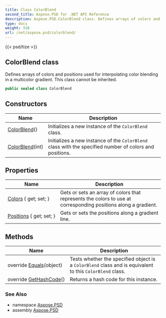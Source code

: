 ```yaml
---
title: Class ColorBlend
second_title: Aspose.PSD for .NET API Reference
description: Aspose.PSD.ColorBlend class. Defines arrays of colors and positions used for interpolating color blending in a multicolor gradient. This class cannot be inherited
type: docs
weight: 310
url: /net/aspose.psd/colorblend/
---
```

{{< psd/tize >}}
## ColorBlend class

Defines arrays of colors and positions used for interpolating color blending in a multicolor gradient. This class cannot be inherited.

```csharp
public sealed class ColorBlend
```

## Constructors

| Name | Description |
| --- | --- |
| [ColorBlend](colorblend/#constructor)() | Initializes a new instance of the `ColorBlend` class. |
| [ColorBlend](colorblend/#constructor_1)(int) | Initializes a new instance of the `ColorBlend` class with the specified number of colors and positions. |

## Properties

| Name | Description |
| --- | --- |
| [Colors](../../aspose.psd/colorblend/colors/) { get; set; } | Gets or sets an array of colors that represents the colors to use at corresponding positions along a gradient. |
| [Positions](../../aspose.psd/colorblend/positions/) { get; set; } | Gets or sets the positions along a gradient line. |

## Methods

| Name | Description |
| --- | --- |
| override [Equals](../../aspose.psd/colorblend/equals/)(object) | Tests whether the specified object is a `ColorBlend` class and is equivalent to this `ColorBlend` class. |
| override [GetHashCode](../../aspose.psd/colorblend/gethashcode/)() | Returns a hash code for this instance. |

### See Also

* namespace [Aspose.PSD](../../aspose.psd/)
* assembly [Aspose.PSD](../../)


